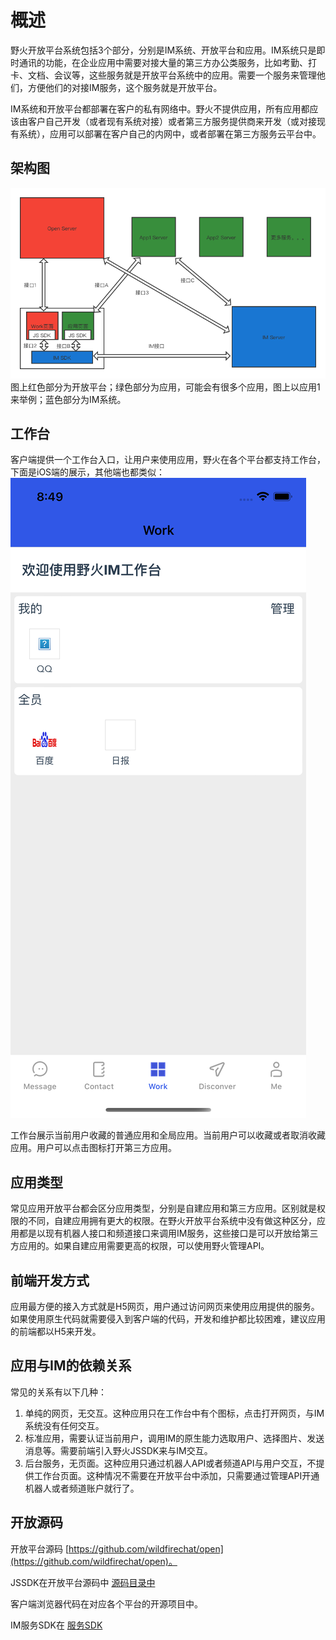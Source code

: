 # 概述
野火开放平台系统包括3个部分，分别是IM系统、开放平台和应用。IM系统只是即时通讯的功能，在企业应用中需要对接大量的第三方办公类服务，比如考勤、打卡、文档、会议等，这些服务就是开放平台系统中的应用。需要一个服务来管理他们，方便他们的对接IM服务，这个服务就是开放平台。

IM系统和开放平台都部署在客户的私有网络中。野火不提供应用，所有应用都应该由客户自己开发（或者现有系统对接）或者第三方服务提供商来开发（或对接现有系统），应用可以部署在客户自己的内网中，或者部署在第三方服务云平台中。

## 架构图
![架构图](./asserts/open_arch.png)
图上红色部分为开放平台；绿色部分为应用，可能会有很多个应用，图上以应用1来举例；蓝色部分为IM系统。

## 工作台
客户端提供一个工作台入口，让用户来使用应用，野火在各个平台都支持工作台，下面是iOS端的展示，其他端也都类似：
![工作台](./asserts/open_admin_client.png)

工作台展示当前用户收藏的普通应用和全局应用。当前用户可以收藏或者取消收藏应用。用户可以点击图标打开第三方应用。

## 应用类型
常见应用开放平台都会区分应用类型，分别是自建应用和第三方应用。区别就是权限的不同，自建应用拥有更大的权限。在野火开放平台系统中没有做这种区分，应用都是以现有机器人接口和频道接口来调用IM服务，这些接口是可以开放给第三方应用的。如果自建应用需要更高的权限，可以使用野火管理API。

## 前端开发方式
应用最方便的接入方式就是H5网页，用户通过访问网页来使用应用提供的服务。如果使用原生代码就需要侵入到客户端的代码，开发和维护都比较困难，建议应用的前端都以H5来开发。

## 应用与IM的依赖关系
常见的关系有以下几种：
1. 单纯的网页，无交互。这种应用只在工作台中有个图标，点击打开网页，与IM系统没有任何交互。
2. 标准应用，需要认证当前用户，调用IM的原生能力选取用户、选择图片、发送消息等。需要前端引入野火JSSDK来与IM交互。
3. 后台服务，无页面。这种应用只通过机器人API或者频道API与用户交互，不提供工作台页面。这种情况不需要在开放平台中添加，只需要通过管理API开通机器人或者频道账户就行了。

## 开放源码
开放平台源码 [https://github.com/wildfirechat/open](https://github.com/wildfirechat/open)。

JSSDK在开放平台源码中 [源码目录中](https://github.com/wildfirechat/open/tree/main/open-work/src/jssdk)

客户端浏览器代码在对应各个平台的开源项目中。

IM服务SDK在 [服务SDK](https://github.com/wildfirechat/im-server/tree/wildfirechat/sdk)
